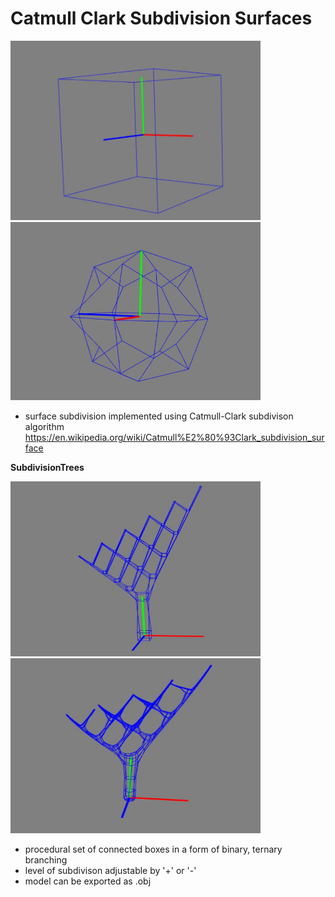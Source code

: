 # Catmull Clark Subdivision Surfaces

<p>
  <img src="images/cube.JPG" width = "400" />
  <img src="images/cubediv1.JPG" width = "400" height = "285" />   
</p>

- surface subdivision implemented using Catmull-Clark subdivison algorithm https://en.wikipedia.org/wiki/Catmull%E2%80%93Clark_subdivision_surface

**SubdivisionTrees**

<p>
  <img src="images/cubebinarytree.JPG" width = "400" height = "280" />
  <img src="images/binarytree.JPG" width = "400" height = "280"  />   
</p>

- procedural set of connected boxes in a form of binary, ternary branching
- level of subdivison adjustable by '+' or '-'
- model can be exported as .obj 
